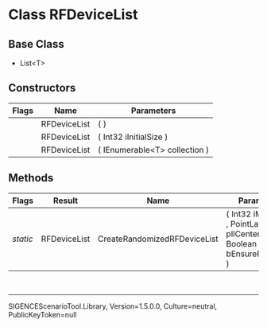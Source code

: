 # Class RFDeviceList
## Base Class
- List&lt;T&gt;
## Constructors
Flags|Name|Parameters
-|-|-
&nbsp;|RFDeviceList|( )
&nbsp;|RFDeviceList|( Int32 iInitialSize )
&nbsp;|RFDeviceList|( IEnumerable&lt;T&gt; collection )
## Methods
Flags|Result|Name|Parameters
-|-|-|-
*static*|RFDeviceList|CreateRandomizedRFDeviceList|( Int32 iMaxCount , PointLatLng pllCenter , Boolean bEnsureRefDevice )

<br /><hr />
SIGENCEScenarioTool.Library, Version=1.5.0.0, Culture=neutral, PublicKeyToken=null

